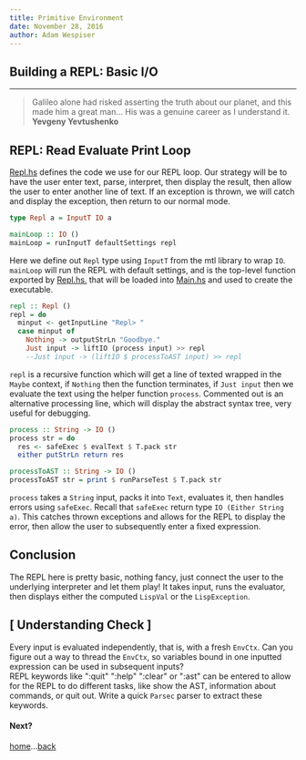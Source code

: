 ```yaml
---
title: Primitive Environment
date: November 28, 2016
author: Adam Wespiser
---
```


## Building a REPL: Basic I/O
------------

> Galileo alone had risked asserting the truth about our planet, and this made him a great man... His was a genuine career as I understand it. **Yevgeny Yevtushenko**

## REPL: Read Evaluate Print Loop
[Repl.hs](../src/Repl.hs) defines the code we use for our REPL loop.   Our strategy will be to have the user enter text, parse, interpret, then display the result, then allow the user to enter another line of text.  If an exception is thrown, we will catch and display the exception, then return to our normal mode.    

```Haskell
type Repl a = InputT IO a

mainLoop :: IO ()
mainLoop = runInputT defaultSettings repl
```
Here we define out `Repl` type using `InputT` from the mtl library to wrap `IO`. `mainLoop` will run the REPL with default settings, and is the top-level function exported by [Repl.hs.](../src/Repl.hs) that will be loaded into [Main.hs](../exec/Main.hs) and used to create the executable.        

```haskell
repl :: Repl ()
repl = do
  minput <- getInputLine "Repl> "
  case minput of
    Nothing -> outputStrLn "Goodbye."
    Just input -> liftIO (process input) >> repl
    --Just input -> (liftIO $ processToAST input) >> repl
```
`repl` is a recursive function which will get a line of texted wrapped in the `Maybe` context, if `Nothing` then the function terminates, if `Just input` then we evaluate the text using the helper function `process`.  Commented out is an alternative processing line, which will display the abstract syntax tree, very useful for debugging.    


```Haskell
process :: String -> IO ()
process str = do
  res <- safeExec $ evalText $ T.pack str
  either putStrLn return res

processToAST :: String -> IO ()
processToAST str = print $ runParseTest $ T.pack str
```
`process` takes a `String` input, packs it into `Text`, evaluates it, then handles errors using `safeExec`.  Recall that `safeExec` return type `IO (Either String a)`.  This catches thrown exceptions and allows for the REPL to display the error, then allow the user to subsequently enter a fixed expression.    


## Conclusion
The REPL here is pretty basic, nothing fancy, just connect the user to the underlying interpreter and let them play! It takes input, runs the evaluator, then displays either the computed `LispVal` or the `LispException`.    


## [ Understanding Check ]
Every input is evaluated independently, that is, with a fresh `EnvCtx`. Can you figure out a way to thread the `EnvCtx`, so variables bound in one inputted expression can be used in subsequent inputs?    
REPL keywords like ":quit" ":help" ":clear" or ":ast" can be entered to allow for the REPL to do different tasks, like show the AST, information about commands, or quit out.  Write a quick `Parsec` parser to extract these keywords.    


#### Next?
[home](00_overview.md)...[back](05_primitives.md)
